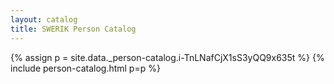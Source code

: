 ```yaml
---
layout: catalog
title: SWERIK Person Catalog
---
```

{% assign p = site.data._person-catalog.i-TnLNafCjX1sS3yQQ9x635t %}
{% include person-catalog.html p=p %}

